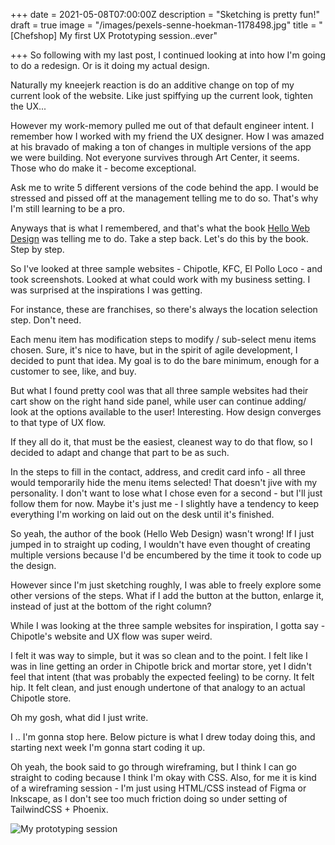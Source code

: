 +++
date = 2021-05-08T07:00:00Z
description = "Sketching is pretty fun!"
draft = true
image = "/images/pexels-senne-hoekman-1178498.jpg"
title = "[Chefshop] My first UX Prototyping session..ever"

+++
So following with my last post, I continued looking at into how I'm going to do a redesign. Or is it doing my actual design.

Naturally my kneejerk reaction is do an additive change on top of my current look of the website. Like just spiffying up the current look, tighten the UX...

However my work-memory pulled me out of that default engineer intent. I remember how I worked with my friend the UX designer. How I was amazed at his bravado of making a ton of changes in multiple versions of the app we were building. Not everyone survives through Art Center, it seems. Those who do make it - become exceptional. 

Ask me to write 5 different versions of the code behind the app. I would be stressed and pissed off at the management telling me to do so. That's why I'm still learning to be a pro.

Anyways that is what I remembered, and that's what the book [Hello Web Design](https://hellowebbooks.com/learn-design/) was telling me to do. Take a step back. Let's do this by the book. Step by step.

So I've looked at three sample websites - Chipotle, KFC, El Pollo Loco - and took screenshots. Looked at what could work with my business setting. I was surprised at the inspirations I was getting.

For instance, these are franchises, so there's always the location selection step. Don't need. 

Each menu item has modification steps to modify / sub-select menu items chosen. Sure, it's nice to have, but in the spirit of agile development, I decided to punt that idea. My goal is to do the bare minimum, enough for a customer to see, like, and buy.

But what I found pretty cool was that all three sample websites had their cart show on the right hand side panel, while user can continue adding/ look at the options available to the user! Interesting. How design converges to that type of UX flow.

If they all do it, that must be the easiest, cleanest way to do that flow, so I decided to adapt and change that part to be as such.

In the steps to fill in the contact, address, and credit card info - all three would temporarily hide the menu items selected! That doesn't jive with my personality. I don't want to lose what I chose even for a second - but I'll just follow them for now. Maybe it's just me - I slightly have a tendency to keep everything I'm working on laid out on the desk until it's finished.

So yeah, the author of the book (Hello Web Design) wasn't wrong! If I just jumped in to straight up coding, I wouldn't have even thought of creating multiple versions because I'd be encumbered by the time it took to code up the design.

However since I'm just sketching roughly, I was able to freely explore some other versions of the steps. What if I add the button at the button, enlarge it, instead of just at the bottom of the right column?

While I was looking at the three sample websites for inspiration, I gotta say - Chipotle's website and UX flow was super weird.

I felt it was way to simple, but it was so clean and to the point. I felt like I was in line getting an order in Chipotle brick and mortar store, yet I didn't feel that intent (that was probably the expected feeling) to be corny. It felt hip. It felt clean, and just enough undertone of that analogy to an actual Chipotle store.

Oh my gosh, what did I just write.

I .. I'm gonna stop here. Below picture is what I drew today doing this, and starting next week I'm gonna start coding it up.

Oh yeah, the book said to go through wireframing, but I think I can go straight to coding because I think I'm okay with CSS. Also, for me it is kind of a wireframing session - I'm just using HTML/CSS instead of Figma or Inkscape, as I don't see too much friction doing so under setting of TailwindCSS + Phoenix.

![My prototyping session](https://i.imgur.com/VCSnS5V.jpg)